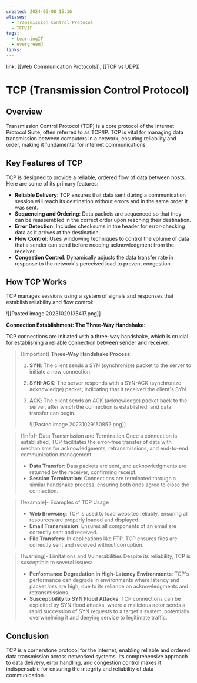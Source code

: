 ```yaml
---
created: 2024-05-08 15:16
aliases:
  - Transmission Control Protocol
  - TCP/IP
tags:
  - LearningIT
  - evergreen🌳
links:
---
```


link: [[Web Communication Protocols]], [[TCP vs UDP]]

# TCP (Transmission Control Protocol)

## Overview

Transmission Control Protocol (TCP) is a core protocol of the Internet Protocol Suite, often referred to as TCP/IP. TCP is vital for managing data transmission between computers in a network, ensuring reliability and order, making it fundamental for internet communications.

## Key Features of TCP

TCP is designed to provide a reliable, ordered flow of data between hosts. Here are some of its primary features:

- **Reliable Delivery**: TCP ensures that data sent during a communication session will reach its destination without errors and in the same order it was sent.
- **Sequencing and Ordering**: Data packets are sequenced so that they can be reassembled in the correct order upon reaching their destination.
- **Error Detection**: Includes checksums in the header for error-checking data as it arrives at the destination.
- **Flow Control**: Uses windowing techniques to control the volume of data that a sender can send before needing acknowledgment from the receiver.
- **Congestion Control**: Dynamically adjusts the data transfer rate in response to the network's perceived load to prevent congestion.

## How TCP Works

TCP manages sessions using a system of signals and responses that establish reliability and flow control:


![[Pasted image 20231029135417.png]]


**Connection Establishment: The Three-Way Handshake**:

TCP connections are initiated with a three-way handshake, which is crucial for establishing a reliable connection between sender and receiver:

> [!important] **Three-Way Handshake Process**:
> 1. **SYN**: The client sends a SYN (synchronize) packet to the server to initiate a new connection.
> 2. **SYN-ACK**: The server responds with a SYN-ACK (synchronize-acknowledge) packet, indicating that it received the client's SYN.
> 3. **ACK**: The client sends an ACK (acknowledge) packet back to the server, after which the connection is established, and data transfer can begin.
>    
>    ![[Pasted image 20231029150852.png]]


> [!info]-  Data Transmission and Termination
> Once a connection is established, TCP facilitates the error-free transfer of data with mechanisms for acknowledgments, retransmissions, and end-to-end communication management.
> 
> - **Data Transfer**: Data packets are sent, and acknowledgments are returned by the receiver, confirming receipt.
> - **Session Termination**: Connections are terminated through a similar handshake process, ensuring both ends agree to close the connection.


> [!example]- Examples of TCP Usage
> - **Web Browsing**: TCP is used to load websites reliably, ensuring all resources are properly loaded and displayed.
> - **Email Transmission**: Ensures all components of an email are correctly sent and received.
> - **File Transfers**: In applications like FTP, TCP ensures files are correctly sent and received without corruption.


> [!warning]- Limitations and Vulnerabilities
> Despite its reliability, TCP is susceptible to several issues:
> - **Performance Degradation in High-Latency Environments**: TCP's performance can degrade in environments where latency and packet loss are high, due to its reliance on acknowledgments and retransmissions.
> - **Susceptibility to SYN Flood Attacks**: TCP connections can be exploited by SYN flood attacks, where a malicious actor sends a rapid succession of SYN requests to a target's system, potentially overwhelming it and denying service to legitimate traffic.

## Conclusion

TCP is a cornerstone protocol for the internet, enabling reliable and ordered data transmission across networked systems. Its comprehensive approach to data delivery, error handling, and congestion control makes it indispensable for ensuring the integrity and reliability of data communication.


